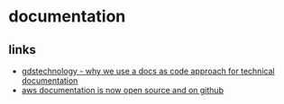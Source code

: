 
# documentation



## links
* [gdstechnology - why we use a docs as code approach for technical documentation](https://gdstechnology.blog.gov.uk/2017/08/25/why-we-use-a-docs-as-code-approach-for-technical-documentation/)
* [aws documentation is now open source and on github](https://aws.amazon.com/blogs/aws/aws-documentation-is-now-open-source-and-on-github)

